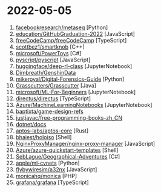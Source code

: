 # 2022-05-05

1. [facebookresearch/metaseq](https://github.com/facebookresearch/metaseq "Repo for external large-scale work") [Python]
2. [education/GitHubGraduation-2022](https://github.com/education/GitHubGraduation-2022 "Join the GitHub Graduation Yearbook and walk the stage on June 11.") [JavaScript]
3. [freeCodeCamp/freeCodeCamp](https://github.com/freeCodeCamp/freeCodeCamp "freeCodeCamp.org's open-source codebase and curriculum. Learn to code for free.") [TypeScript]
4. [scottbez1/smartknob](https://github.com/scottbez1/smartknob "Haptic input knob with software-defined endstops and virtual detents") [C++]
5. [microsoft/PowerToys](https://github.com/microsoft/PowerToys "Windows system utilities to maximize productivity") [C#]
6. [pyscript/pyscript](https://github.com/pyscript/pyscript "") [JavaScript]
7. [huggingface/deep-rl-class](https://github.com/huggingface/deep-rl-class "This repo contain the syllabus of the Hugging Face Deep Reinforcement Learning Class.") [JupyterNotebook]
8. [Dimbreath/GenshinData](https://github.com/Dimbreath/GenshinData "Repository containing the game data for the game Genshin Impact.") 
9. [mikeroyal/Digital-Forensics-Guide](https://github.com/mikeroyal/Digital-Forensics-Guide "Digital Forensics Guide") [Python]
10. [Grasscutters/Grasscutter](https://github.com/Grasscutters/Grasscutter "A server software reimplementation for a certain anime game.") [Java]
11. [microsoft/ML-For-Beginners](https://github.com/microsoft/ML-For-Beginners "12 weeks, 26 lessons, 52 quizzes, classic Machine Learning for all") [JupyterNotebook]
12. [directus/directus](https://github.com/directus/directus "The Modern Data Stack 🐰 — Directus is an instant REST+GraphQL API and intuitive no-code data collaboration app for any SQL database.") [TypeScript]
13. [Azure/MachineLearningNotebooks](https://github.com/Azure/MachineLearningNotebooks "Python notebooks with ML and deep learning examples with Azure Machine Learning Python SDK | Microsoft") [JupyterNotebook]
14. [baptixta/game-design-refs](https://github.com/baptixta/game-design-refs "🎮 Referências para Game Designers.") 
15. [justjavac/free-programming-books-zh_CN](https://github.com/justjavac/free-programming-books-zh_CN "📚 免费的计算机编程类中文书籍，欢迎投稿") 
16. [dotnet/docs](https://github.com/dotnet/docs "This repository contains .NET Documentation.") 
17. [aptos-labs/aptos-core](https://github.com/aptos-labs/aptos-core "A layer 1 for everyone!") [Rust]
18. [bhaiest/holoiso](https://github.com/bhaiest/holoiso "SteamOS 3 (Holo) archiso configuration") [Shell]
19. [NginxProxyManager/nginx-proxy-manager](https://github.com/NginxProxyManager/nginx-proxy-manager "Docker container for managing Nginx proxy hosts with a simple, powerful interface") [JavaScript]
20. [Azure/azure-quickstart-templates](https://github.com/Azure/azure-quickstart-templates "Azure Quickstart Templates") [Shell]
21. [SebLague/Geographical-Adventures](https://github.com/SebLague/Geographical-Adventures "") [C#]
22. [apple/ml-cvnets](https://github.com/apple/ml-cvnets "CVNets: A library for training computer vision networks") [Python]
23. [flybywiresim/a32nx](https://github.com/flybywiresim/a32nx "The A32NX Project is a community driven open source project to create a free Airbus A320neo in Microsoft Flight Simulator that is as close to reality as possible.") [JavaScript]
24. [monicahq/monica](https://github.com/monicahq/monica "Personal CRM. Remember everything about your friends, family and business relationships.") [PHP]
25. [grafana/grafana](https://github.com/grafana/grafana "The open and composable observability and data visualization platform. Visualize metrics, logs, and traces from multiple sources like Prometheus, Loki, Elasticsearch, InfluxDB, Postgres and many more.") [TypeScript]
